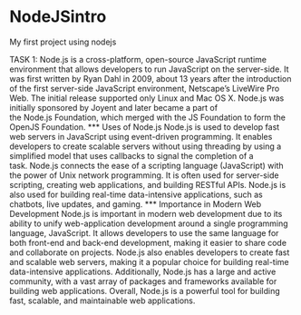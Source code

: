 # NodeJSintro
My first project using nodejs

TASK 1:
Node.js is a cross-platform, open-source JavaScript runtime environment that allows developers to run JavaScript on the server-side. It was first written by Ryan Dahl in 2009, about 13 years after the introduction of the first server-side JavaScript environment, Netscape’s LiveWire Pro Web. The initial release supported only Linux and Mac OS X. Node.js was initially sponsored by Joyent and later became a part of the Node.js Foundation, which merged with the JS Foundation to form the OpenJS Foundation.
*** Uses of Node.js
Node.js is used to develop fast web servers in JavaScript using event-driven programming. It enables developers to create scalable servers without using threading by using a simplified model that uses callbacks to signal the completion of a task. Node.js connects the ease of a scripting language (JavaScript) with the power of Unix network programming. It is often used for server-side scripting, creating web applications, and building RESTful APIs. Node.js is also used for building real-time data-intensive applications, such as chatbots, live updates, and gaming.
*** Importance in Modern Web Development
Node.js is important in modern web development due to its ability to unify web-application development around a single programming language, JavaScript. It allows developers to use the same language for both front-end and back-end development, making it easier to share code and collaborate on projects. Node.js also enables developers to create fast and scalable web servers, making it a popular choice for building real-time data-intensive applications. Additionally, Node.js has a large and active community, with a vast array of packages and frameworks available for building web applications. Overall, Node.js is a powerful tool for building fast, scalable, and maintainable web applications.
